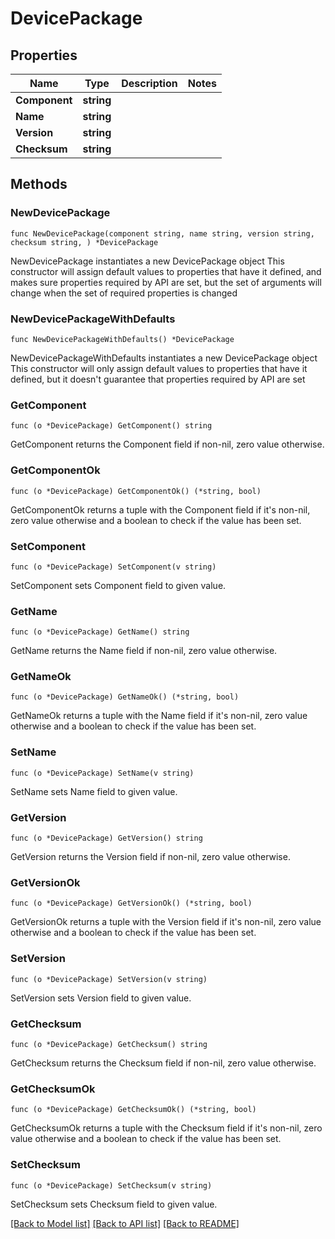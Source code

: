 # DevicePackage

## Properties

Name | Type | Description | Notes
------------ | ------------- | ------------- | -------------
**Component** | **string** |  | 
**Name** | **string** |  | 
**Version** | **string** |  | 
**Checksum** | **string** |  | 

## Methods

### NewDevicePackage

`func NewDevicePackage(component string, name string, version string, checksum string, ) *DevicePackage`

NewDevicePackage instantiates a new DevicePackage object
This constructor will assign default values to properties that have it defined,
and makes sure properties required by API are set, but the set of arguments
will change when the set of required properties is changed

### NewDevicePackageWithDefaults

`func NewDevicePackageWithDefaults() *DevicePackage`

NewDevicePackageWithDefaults instantiates a new DevicePackage object
This constructor will only assign default values to properties that have it defined,
but it doesn't guarantee that properties required by API are set

### GetComponent

`func (o *DevicePackage) GetComponent() string`

GetComponent returns the Component field if non-nil, zero value otherwise.

### GetComponentOk

`func (o *DevicePackage) GetComponentOk() (*string, bool)`

GetComponentOk returns a tuple with the Component field if it's non-nil, zero value otherwise
and a boolean to check if the value has been set.

### SetComponent

`func (o *DevicePackage) SetComponent(v string)`

SetComponent sets Component field to given value.


### GetName

`func (o *DevicePackage) GetName() string`

GetName returns the Name field if non-nil, zero value otherwise.

### GetNameOk

`func (o *DevicePackage) GetNameOk() (*string, bool)`

GetNameOk returns a tuple with the Name field if it's non-nil, zero value otherwise
and a boolean to check if the value has been set.

### SetName

`func (o *DevicePackage) SetName(v string)`

SetName sets Name field to given value.


### GetVersion

`func (o *DevicePackage) GetVersion() string`

GetVersion returns the Version field if non-nil, zero value otherwise.

### GetVersionOk

`func (o *DevicePackage) GetVersionOk() (*string, bool)`

GetVersionOk returns a tuple with the Version field if it's non-nil, zero value otherwise
and a boolean to check if the value has been set.

### SetVersion

`func (o *DevicePackage) SetVersion(v string)`

SetVersion sets Version field to given value.


### GetChecksum

`func (o *DevicePackage) GetChecksum() string`

GetChecksum returns the Checksum field if non-nil, zero value otherwise.

### GetChecksumOk

`func (o *DevicePackage) GetChecksumOk() (*string, bool)`

GetChecksumOk returns a tuple with the Checksum field if it's non-nil, zero value otherwise
and a boolean to check if the value has been set.

### SetChecksum

`func (o *DevicePackage) SetChecksum(v string)`

SetChecksum sets Checksum field to given value.



[[Back to Model list]](../README.md#documentation-for-models) [[Back to API list]](../README.md#documentation-for-api-endpoints) [[Back to README]](../README.md)


